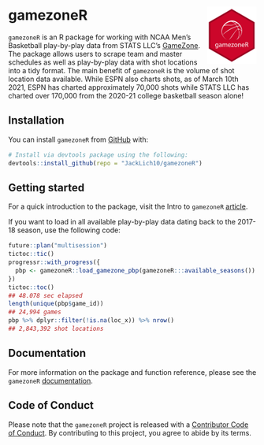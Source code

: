 
<!-- README.md is generated from README.Rmd. Please edit that file -->

# 

# gamezoneR <a href='http://jacklich10.github.io/gamezoneR'><img src="https://raw.githubusercontent.com/JackLich10/gamezoneR/master/man/figures/gamezoneR_40trans.png" align="right" width="20%" min-width="100px"/></a>

<!-- badges: start -->
<!-- badges: end -->

`gamezoneR` is an R package for working with NCAA Men’s Basketball
play-by-play data from STATS LLC’s
[GameZone](http://gamezone.stats.com/). The package allows users to
scrape team and master schedules as well as play-by-play data with shot
locations into a tidy format. The main benefit of `gamezoneR` is the
volume of shot location data available. While ESPN also charts shots, as
of March 10th 2021, ESPN has charted approximately 70,000 shots while
STATS LLC has charted over 170,000 from the 2020-21 college basketball
season alone!

## Installation

You can install `gamezoneR` from
[GitHub](https://github.com/JackLich10/gamezoneR) with:

``` r
# Install via devtools package using the following:
devtools::install_github(repo = "JackLich10/gamezoneR")
```

## Getting started

For a quick introduction to the package, visit the Intro to `gamezoneR`
[article](https://jacklich10.github.io/gamezoneR/articles/intro-to-gamezoneR.html).

If you want to load in all available play-by-play data dating back to
the 2017-18 season, use the following code:

``` r
future::plan("multisession")
tictoc::tic()
progressr::with_progress({
  pbp <- gamezoneR::load_gamezone_pbp(gamezoneR:::available_seasons())
})
tictoc::toc()
## 48.078 sec elapsed
length(unique(pbp$game_id))
## 24,994 games
pbp %>% dplyr::filter(!is.na(loc_x)) %>% nrow()
## 2,843,392 shot locations
```

## Documentation

For more information on the package and function reference, please see
the `gamezoneR`
[documentation](https://jacklich10.github.io/gamezoneR/index.html).

## Code of Conduct

Please note that the `gamezoneR` project is released with a [Contributor
Code of
Conduct](https://contributor-covenant.org/version/2/0/CODE_OF_CONDUCT.html).
By contributing to this project, you agree to abide by its terms.
